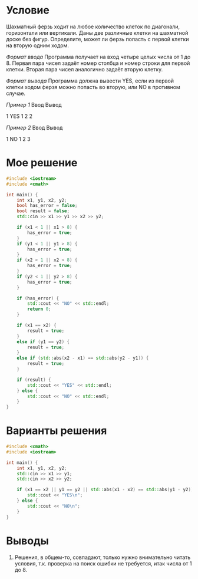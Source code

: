 # Условие

Шахматный ферзь ходит на любое количество клеток по диагонали, горизонтали или вертикали. Даны две
различные клетки на шахматной доске без фигур. Определите, может ли ферзь попасть с первой клетки на
вторую одним ходом.

*Формат ввода*
Программа получает на вход четыре целых числа от 1 до 8. Первая пара чисел задаёт номер столбца и номер строки для первой клетки. Вторая пара чисел аналогично задаёт вторую клетку.

*Формат вывода*
Программа должна вывести YES, если из первой клетки ходом ферзя можно попасть во вторую, или NO в
противном случае.

*Пример 1*
Ввод                    Вывод

1                       YES
1
2
2

*Пример 2*
Ввод                    Вывод

1                       NO
1
2
3

# Мое решение

```cpp
#include <iostream>
#include <cmath>

int main() {
    int x1, y1, x2, y2;
    bool has_error = false;
    bool result = false;
    std::cin >> x1 >> y1 >> x2 >> y2;

    if (x1 < 1 || x1 > 8) {
        has_error = true;
    }
    if (y1 < 1 || y1 > 8) {
        has_error = true;
    }
    if (x2 < 1 || x2 > 8) {
        has_error = true;
    }
    if (y2 < 1 || y2 > 8) {
        has_error = true;
    }

    if (has_error) {
        std::cout << "NO" << std::endl;
        return 0;
    }

    if (x1 == x2) {
        result = true;
    }
    else if (y1 == y2) {
        result = true;
    }
    else if (std::abs(x2 - x1) == std::abs(y2 - y1)) {
        result = true;
    }

    if (result) {
        std::cout << "YES" << std::endl;
    } else {
        std::cout << "NO" << std::endl;
    }
}
```

# Варианты решения

```cpp
#include <cmath>
#include <iostream>

int main() {
    int x1, y1, x2, y2;
    std::cin >> x1 >> y1;
    std::cin >> x2 >> y2;

    if (x1 == x2 || y1 == y2 || std::abs(x1 - x2) == std::abs(y1 - y2)) {
        std::cout << "YES\n";
    } else {
        std::cout << "NO\n";
    }
}
```

# Выводы

1. Решения, в общем-то, совпадают, только нужно внимательно читать условия, т.к. проверка на поиск
ошибки не требуется, итак числа от 1 до 8.
